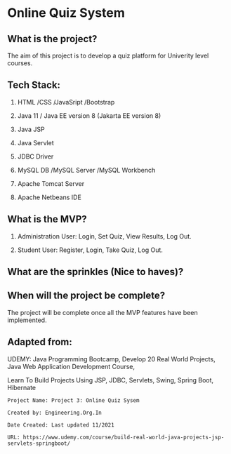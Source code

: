 # Online Quiz System 

## What is the project? 

The aim of this project is to develop a quiz platform for Univerity level courses.

## Tech Stack:

1. HTML /CSS /JavaSript /Bootstrap

2. Java 11 / Java EE version 8 (Jakarta EE version 8)

3. Java JSP

4. Java Servlet

5. JDBC Driver

6. MySQL DB /MySQL Server /MySQL Workbench

7. Apache Tomcat Server

8. Apache Netbeans IDE


## What is the MVP?

1. Administration User: Login, Set Quiz, View Results, Log Out.

2. Student User: Register, Login, Take Quiz, Log Out.

## What are the sprinkles (Nice to haves)? 

## When will the project be complete? 

The project will be complete once all the MVP features have been implemented.


## Adapted from:

UDEMY: Java Programming Bootcamp, Develop 20 Real World Projects, Java Web Application Development Course,

Learn To Build Projects Using JSP, JDBC, Servlets, Swing, Spring Boot, Hibernate

    Project Name: Project 3: Online Quiz Sysem

    Created by: Engineering.Org.In

    Date Created: Last updated 11/2021

    URL: https://www.udemy.com/course/build-real-world-java-projects-jsp-servlets-springboot/

